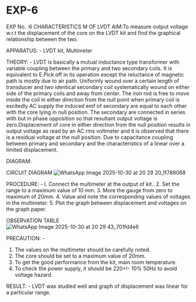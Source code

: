 # EXP-6
EXP No. :6 			CHARACTERISTICS M OF LVDT
AIM:To measure output voltage w.r.t the displacement of the core on the LVDT kit and
find the graphical relationship between the two.

APPARATUS: - LVDT kit, Multimeter

THEORY: - LVDT is basically a mutual inductance type transformer with variable coupling between the primary and two secondary coils. It is equivalent to E.Pick off in its operation except the reluctance of magnetic path is mostly due to air path. Uniformly wound over a certain length of transducer and two identical secondary coil systematically wound on either side of the primary coils and away from center. The iron rod is free to move inside the coil in either direction from the null point when primary coil is excitedly AC supply the induced emf of secondary are equal to each other with the core lying in null position. The secondary are connected in series with but in phase opposition so that resultant output voltage is zero.Displacement of core in either direction from the null position results in output voltage as read by an AC rms voltmeter and it is observed that there is a residual voltage at the null position. Due to capacitance coupling between primary and secondary and the characteristics of a linear over a limited  displacement.

DIAGRAM:

CIRCUIT DIAGRAM
![WhatsApp Image 2025-10-30 at 20 29 20_1f789068](https://github.com/user-attachments/assets/c60777f4-ca62-4526-960a-44b6b80894f7)

PROCEDURE: -
I. Connect the multimeter at the output of kit..
2. Set the range to a maximum value of 10 mm.
3. More the gauge from zero to maximum of 20mm.
4. Value and note the corresponding values of voltages in the multimeter.
5. Plot the graph between displacement and voltages on the graph paper.


OBSERVATION TABLE
![WhatsApp Image 2025-10-30 at 20 29 43_701fd4e6](https://github.com/user-attachments/assets/01fed341-6c15-4261-b479-bf1c6e7f0da3)


PRECAUTION: -
1. The values on the multimeter should be carefully noted.
2. The core should be set to a maximum value of 20mm.
3. To get the good performance from the kit, main room temperature.
4. To check the power supply, it should be 220+!- 10% 50Hz to avoid voltage hazard.

RESULT: - LVDT was studied well and graph of displacement was linear for a particular range.

